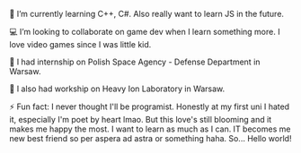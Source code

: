 🌱 I’m currently learning C++, C#. Also really want to learn JS in the future.

💻 I’m looking to collaborate on game dev when I learn something more. I love video games since I was little kid.

🚀 I had internship on Polish Space Agency - Defense Department in Warsaw. 

🎇 I also had workship on Heavy Ion Laboratory in Warsaw.


⚡ Fun fact: I never thought I'll be programist. Honestly at my first uni I hated it, especially I'm poet by heart lmao. But this love's still blooming and it makes me happy the most. I want to learn as much as I can. IT becomes me new best friend so per aspera ad astra or something haha. So... Hello world! 
